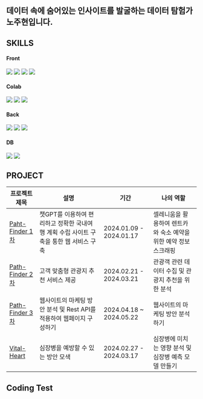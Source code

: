 ## 데이터 속에 숨어있는 인사이트를 발굴하는 데이터 탐험가 노주현입니다. 

## SKILLS
#### Front
<img src="https://img.shields.io/badge/html5-E34F26?style=for-the-badge&logo=html5&logoColor=white"> <img src="https://img.shields.io/badge/javascript-F7DF1E?style=for-the-badge&logo=javascript&logoColor=black"> <img src="https://img.shields.io/badge/css-1572B6?style=for-the-badge&logo=css3&logoColor=white"> <img src="https://img.shields.io/badge/bootstrap-7952B3?style=for-the-badge&logo=bootstrap&logoColor=white">



#### Colab
<img src="https://img.shields.io/badge/github-181717?style=for-the-badge&logo=github&logoColor=white"> <img src="https://img.shields.io/badge/vscode-007ACC?style=for-the-badge&logo=visualstudiocode&logoColor=white"> <img src="https://img.shields.io/badge/jira-0052CC?style=for-the-badge&logo=jira&logoColor=white">

#### Back
<img src="https://img.shields.io/badge/python-3776AB?style=for-the-badge&logo=python&logoColor=white"> <img src="https://img.shields.io/badge/jinja-B41717?style=for-the-badge&logo=jinja&logoColor=white"> <img src="https://img.shields.io/badge/java-007396?style=for-the-badge&logo=java&logoColor=white">

#### DB
<img src="https://img.shields.io/badge/mongoDB-47A248?style=for-the-badge&logo=MongoDB&logoColor=white"> <img src="https://img.shields.io/badge/mysql-4479A1?style=for-the-badge&logo=mysql&logoColor=white">

## PROJECT
|프로젝트 제목|설명|기간|나의 역할|
|--|--|--|--|
|[Paht-Finder 1차](https://github.com/nohjuhyeon/AI_L.K.J)|챗GPT를 이용하여 편리하고 정확한 국내여행 계획 수립 사이트 구축을 통한 웹 서비스 구축|2024.01.09 - 2024.01.17|셀레니움을 활용하여 렌트카와 숙소 예약을 위한 예약 정보 스크래핑|
|[Path-Finder 2차](https://github.com/nohjuhyeon/AI_L.K.J_hubs)|고객 맞춤형 관광지 추천 서비스 제공|2024.02.21 - 2024.03.21|관광객 관련 데이터 수집 및 관광지 추천을 위한 분석|
|[Path-Finder 3차](https://github.com/nohjuhyeon/AI_LKJ_hubs_fastapi)|웹사이트의 마케팅 방안 분석 및 Rest API를 적용하여 웹페이지 구성하기|2024.04.18 ~ 2024.05.22|웹사이트의 마케팅 방안 분석하기|
|[Vital-Heart](https://github.com/nohjuhyeon/heart_disease_projects)|심장병을 예방할 수 있는 방안 모색|2024.02.27 - 2024.03.17|심장병에 미치는 영향 분석 및 심장병 예측 모델 만들기|
## Coding Test
<!--
**nohjuhyeon/nohjuhyeon** is a ✨ _special_ ✨ repository because its `README.md` (this file) appears on your GitHub profile.

Here are some ideas to get you started:

- 🔭 I’m currently working on ...
- 🌱 I’m currently learning ...
- 👯 I’m looking to collaborate on ...
- 🤔 I’m looking for help with ...
- 💬 Ask me about ...
- 📫 How to reach me: ...
- 😄 Pronouns: ...
- ⚡ Fun fact: ...
-->
